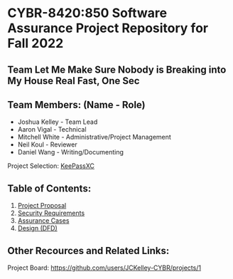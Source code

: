 # CYBR-8420:850 Software Assurance Project Repository for Fall 2022

## Team Let Me Make Sure Nobody is Breaking into My House Real Fast, One Sec

## Team Members: (Name - Role)
- Joshua Kelley - Team Lead
- Aaron Vigal - Technical
- Mitchell White - Administrative/Project Management
- Neil Koul - Reviewer
- Daniel Wang - Writing/Documenting

Project Selection: [KeePassXC](https://github.com/keepassxreboot/keepassxc)

## Table of Contents:

1. [Project Proposal](https://github.com/JCKelley-CYBR/CYBR-8420-SoftwareAssurance/blob/main/ProjectProposal.md)
2. [Security Requirements](https://github.com/JCKelley-CYBR/CYBR-8420-SoftwareAssurance/blob/main/SecurityRequirements.md)
3. [Assurance Cases](https://github.com/JCKelley-CYBR/CYBR-8420-SoftwareAssurance/blob/main/AssuranceCases.md)
4. [Design (DFD)](https://github.com/JCKelley-CYBR/CYBR-8420-SoftwareAssurance/blob/main/Design.md)
## Other Recources and Related Links:
Project Board: https://github.com/users/JCKelley-CYBR/projects/1
